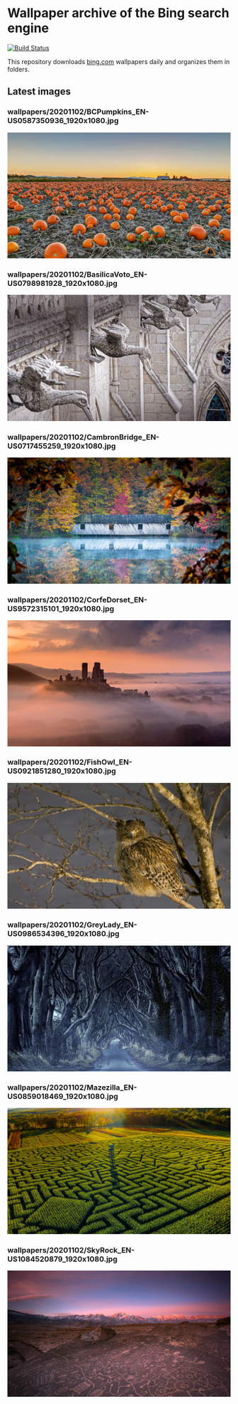 # Wallpaper archive of the Bing search engine

[![Build Status](https://travis-ci.org/kijart/bing-daily-images-dl.svg?branch=wallpapers)](https://travis-ci.org/kijart/bing-daily-images-dl)

This repository downloads [bing.com](https://www.bing.com) wallpapers daily and organizes them in folders.

## Latest images

<!-- Wallpapers -->

### wallpapers/20201102/BCPumpkins_EN-US0587350936_1920x1080.jpg

![wallpapers/20201102/BCPumpkins_EN-US0587350936_1920x1080.jpg](wallpapers/20201102/BCPumpkins_EN-US0587350936_1920x1080.jpg)

### wallpapers/20201102/BasilicaVoto_EN-US0798981928_1920x1080.jpg

![wallpapers/20201102/BasilicaVoto_EN-US0798981928_1920x1080.jpg](wallpapers/20201102/BasilicaVoto_EN-US0798981928_1920x1080.jpg)

### wallpapers/20201102/CambronBridge_EN-US0717455259_1920x1080.jpg

![wallpapers/20201102/CambronBridge_EN-US0717455259_1920x1080.jpg](wallpapers/20201102/CambronBridge_EN-US0717455259_1920x1080.jpg)

### wallpapers/20201102/CorfeDorset_EN-US9572315101_1920x1080.jpg

![wallpapers/20201102/CorfeDorset_EN-US9572315101_1920x1080.jpg](wallpapers/20201102/CorfeDorset_EN-US9572315101_1920x1080.jpg)

### wallpapers/20201102/FishOwl_EN-US0921851280_1920x1080.jpg

![wallpapers/20201102/FishOwl_EN-US0921851280_1920x1080.jpg](wallpapers/20201102/FishOwl_EN-US0921851280_1920x1080.jpg)

### wallpapers/20201102/GreyLady_EN-US0986534396_1920x1080.jpg

![wallpapers/20201102/GreyLady_EN-US0986534396_1920x1080.jpg](wallpapers/20201102/GreyLady_EN-US0986534396_1920x1080.jpg)

### wallpapers/20201102/Mazezilla_EN-US0859018469_1920x1080.jpg

![wallpapers/20201102/Mazezilla_EN-US0859018469_1920x1080.jpg](wallpapers/20201102/Mazezilla_EN-US0859018469_1920x1080.jpg)

### wallpapers/20201102/SkyRock_EN-US1084520879_1920x1080.jpg

![wallpapers/20201102/SkyRock_EN-US1084520879_1920x1080.jpg](wallpapers/20201102/SkyRock_EN-US1084520879_1920x1080.jpg)

